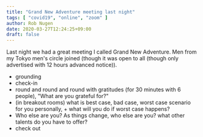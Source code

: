 ```yaml
---
title: "Grand New Adventure meeting last night"
tags: [ "covid19", "online", "zoom" ]
author: Rob Nugen
date: 2020-03-27T12:24:25+09:00
draft: false
---
```


Last night we had a great meeting I called Grand New Adventure.  Men
from my Tokyo men's circle joined (though it was open to all (though
only advertised with 12 hours advanced notice)).

* grounding
* check-in
* round and round and round with gratitudes (for 30 minutes with 6
  people), "What are you grateful for?"
* (in breakout rooms) what is best case, bad case, worst case scenario for you
  personally, + what will you do if worst case happens?
* Who else are you?  As things change, who else are you?  what
  other talents do you have to offer?
* check out
